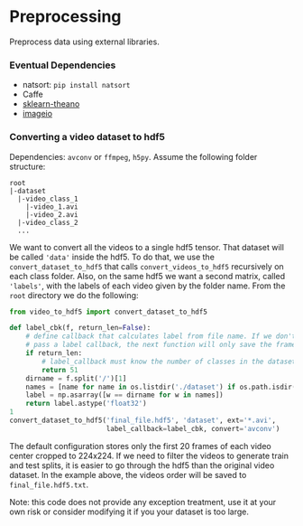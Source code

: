 # Preprocessing

Preprocess data using external libraries.

### Eventual Dependencies
* natsort: `pip install natsort`
* Caffe
* [sklearn-theano](https://github.com/sklearn-theano/sklearn-theano)
* [imageio](https://github.com/imageio/imageio.git)

### Converting a video dataset to hdf5
Dependencies: `avconv` or `ffmpeg`, `h5py`.
Assume the following folder structure:
```
root
|-dataset
  |-video_class_1
    |-video_1.avi
    |-video_2.avi
  |-video_class_2
  ...
```

We want to convert all the videos to a single hdf5 tensor. That dataset will be
called `'data'` inside the hdf5. To do that,
we use the `convert_dataset_to_hdf5` that calls `convert_videos_to_hdf5`
recursively on each class folder. Also, on the same hdf5 we want a second matrix, called
`'labels'`, with the labels of each video given by the folder name. From the `root` directory we do the
following:
```python
from video_to_hdf5 import convert_dataset_to_hdf5

def label_cbk(f, return_len=False):
    # define callback that calculates label from file name. If we don't
    # pass a label callback, the next function will only save the frames.
    if return_len:
        # label_callback must know the number of classes in the dataset
        return 51
    dirname = f.split('/')[1]
    names = [name for name in os.listdir('./dataset') if os.path.isdir(os.path.join('./dataset', name))]
    label = np.asarray([w == dirname for w in names])
    return label.astype('float32')
1
convert_dataset_to_hdf5('final_file.hdf5', 'dataset', ext='*.avi',
                        label_callback=label_cbk, convert='avconv')
```

The default configuration stores only the first 20 frames of each video center cropped
to 224x224.
If we need to filter the videos to generate train and test splits, it is easier to go through the hdf5 than
the original video dataset. In the example above, the videos order will be
saved to `final_file.hdf5.txt`.

Note: this code does not provide any exception treatment, use it at your
own risk or consider modifying it if you your dataset is too large.
